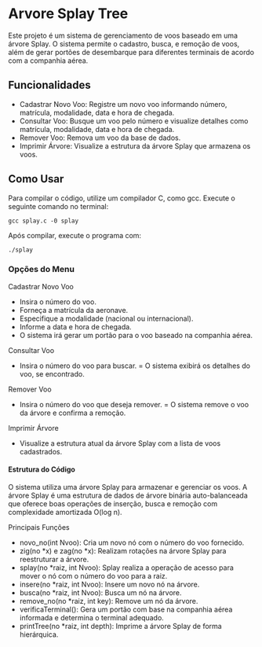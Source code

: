# Arvore Splay Tree

Este projeto é um sistema de gerenciamento de voos baseado em uma árvore Splay. O sistema permite o cadastro, busca, e remoção de voos, além de gerar portões de desembarque para diferentes terminais de acordo com a companhia aérea.

## Funcionalidades

- Cadastrar Novo Voo: Registre um novo voo informando número, matrícula, modalidade, data e hora de chegada.
- Consultar Voo: Busque um voo pelo número e visualize detalhes como matrícula, modalidade, data e hora de chegada.
- Remover Voo: Remova um voo da base de dados.
- Imprimir Árvore: Visualize a estrutura da árvore Splay que armazena os voos.

## Como Usar

Para compilar o código, utilize um compilador C, como gcc. Execute o seguinte comando no terminal:

```
gcc splay.c -0 splay
```

Após compilar, execute o programa com:

```
./splay
```

### Opções do Menu

Cadastrar Novo Voo

- Insira o número do voo.
- Forneça a matrícula da aeronave.
- Especifique a modalidade (nacional ou internacional).
- Informe a data e hora de chegada.
- O sistema irá gerar um portão para o voo baseado na companhia aérea.

Consultar Voo

- Insira o número do voo para buscar.
= O sistema exibirá os detalhes do voo, se encontrado.

Remover Voo

- Insira o número do voo que deseja remover.
= O sistema remove o voo da árvore e confirma a remoção.

Imprimir Árvore

- Visualize a estrutura atual da árvore Splay com a lista de voos cadastrados.

#### Estrutura do Código

O sistema utiliza uma árvore Splay para armazenar e gerenciar os voos. A árvore Splay é uma estrutura de dados de árvore binária auto-balanceada que oferece boas operações de inserção, busca e remoção com complexidade amortizada O(log n).

Principais Funções

- novo_no(int Nvoo): Cria um novo nó com o número do voo fornecido.
- zig(no *x) e zag(no *x): Realizam rotações na árvore Splay para reestruturar a árvore.
- splay(no *raiz, int Nvoo): Splay realiza a operação de acesso para mover o nó com o número do voo para a raiz.
- insere(no *raiz, int Nvoo): Insere um novo nó na árvore.
- busca(no *raiz, int Nvoo): Busca um nó na árvore.
- remove_no(no *raiz, int key): Remove um nó da árvore.
- verificaTerminal(): Gera um portão com base na companhia aérea informada e determina o terminal adequado.
- printTree(no *raiz, int depth): Imprime a árvore Splay de forma hierárquica.